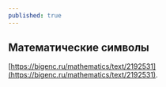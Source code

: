 ```yaml
---
published: true
---
```

## Математические символы

[https://bigenc.ru/mathematics/text/2192531](https://bigenc.ru/mathematics/text/2192531).
